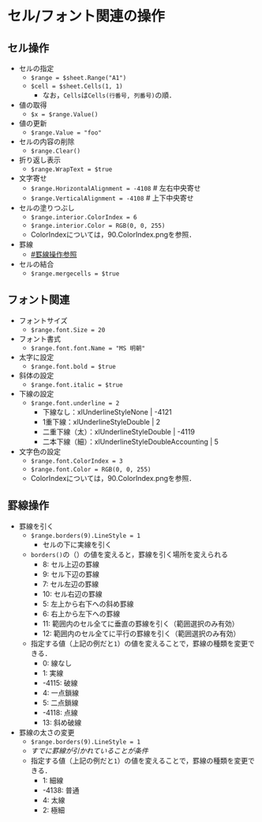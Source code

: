 # セル/フォント関連の操作

## セル操作
- セルの指定
    - `$range = $sheet.Range("A1")`
    - `$cell = $sheet.Cells(1, 1)`
        - なお，`Cells`は`Cells(行番号, 列番号)`の順．
- 値の取得
    - `$x = $range.Value()`
- 値の更新
    - `$range.Value = "foo"`
- セルの内容の削除
    - `$range.Clear()`
- 折り返し表示
    - `$range.WrapText = $true`
- 文字寄せ
    - `$range.HorizontalAlignment = -4108`  # 左右中央寄せ
    - `$range.VerticalAlignment = -4108`    # 上下中央寄せ
- セルの塗りつぶし
    - `$range.interior.ColorIndex = 6`
    - `$range.interior.Color = RGB(0, 0, 255)`
    - ColorIndexについては，90.ColorIndex.pngを参照．
- 罫線
    - [#罫線操作参照](#罫線操作)
- セルの結合
    - `$range.mergecells = $true`

## フォント関連
- フォントサイズ
    - `$range.font.Size = 20`
- フォント書式
    - `$range.font.font.Name = "MS 明朝"`
- 太字に設定
    - `$range.font.bold = $true`
- 斜体の設定
    - `$range.font.italic = $true`
- 下線の設定
    - `$range.font.underline = 2`
        - 下線なし：xlUnderlineStyleNone | -4121
        - 1重下線：xlUnderlineStyleDouble | 2
        - 二重下線（太）：xlUnderlineStyleDouble | -4119
        - 二本下線（細）：xlUnderlineStyleDoubleAccounting | 5
- 文字色の設定
    - `$range.font.ColorIndex = 3`
    - `$range.font.Color = RGB(0, 0, 255)`
    - ColorIndexについては，90.ColorIndex.pngを参照．


## 罫線操作
- 罫線を引く
    - `$range.borders(9).LineStyle = 1`
        - セルの下に実線を引く
    - `borders()`の（）の値を変えると，罫線を引く場所を変えられる
        - 8: セル上辺の罫線
        - 9: セル下辺の罫線
        - 7: セル左辺の罫線
        - 10: セル右辺の罫線
        - 5: 左上から右下への斜め罫線
        - 6: 右上から左下への罫線
        - 11: 範囲内のセル全てに垂直の罫線を引く（範囲選択のみ有効）
        - 12: 範囲内のセル全てに平行の罫線を引く（範囲選択のみ有効）
    - 指定する値（上記の例だと`1`）の値を変えることで，罫線の種類を変更できる．
        - 0: 線なし
        - 1: 実線
        - -4115: 破線
        - 4: 一点鎖線
        - 5: 二点鎖線
        - -4118: 点線
        - 13: 斜め破線
- 罫線の太さの変更
    - `$range.borders(9).LineStyle = 1`
    - *すでに罫線が引かれていることが条件*
    - 指定する値（上記の例だと`1`）の値を変えることで，罫線の種類を変更できる．
        - 1: 細線
        - -4138: 普通
        - 4: 太線
        - 2: 極細







